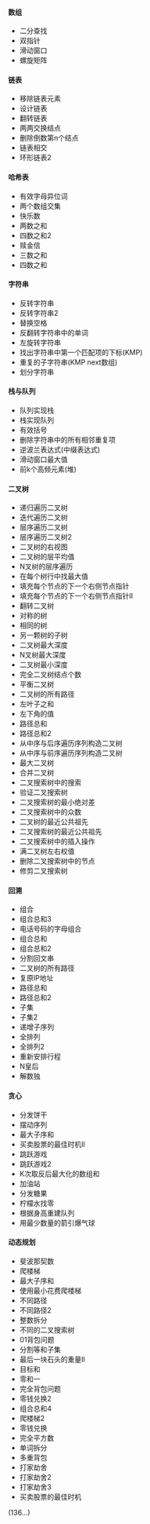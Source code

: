 #### 数组
- 二分查找
- 双指针
- 滑动窗口
- 螺旋矩阵

#### 链表
- 移除链表元素
- 设计链表
- 翻转链表
- 两两交换结点
- 删除倒数第n个结点
- 链表相交
- 环形链表2

#### 哈希表
- 有效字母异位词
- 两个数组交集
- 快乐数
- 两数之和
- 四数之和2
- 赎金信
- 三数之和
- 四数之和

#### 字符串
- 反转字符串
- 反转字符串2
- 替换空格
- 反翻转字符串中的单词
- 左旋转字符串
- 找出字符串中第一个匹配项的下标(KMP)
- 重复的子字符串(KMP next数组)
- 划分字符串

#### 栈与队列
- 队列实现栈
- 栈实现队列
- 有效括号
- 删除字符串中的所有相邻重复项
- 逆波兰表达式(中缀表达式)
- 滑动窗口最大值
- 前k个高频元素(堆)

#### 二叉树
- 递归遍历二叉树
- 迭代遍历二叉树
- 层序遍历二叉树
- 层序遍历二叉树2
- 二叉树的右视图
- 二叉树的层平均值
- N叉树的层序遍历
- 在每个树行中找最大值
- 填充每个节点的下一个右侧节点指针
- 填充每个节点的下一个右侧节点指针II
- 翻转二叉树
- 对称的树
- 相同的树
- 另一颗树的子树
- 二叉树最大深度
- N叉树最大深度
- 二叉树最小深度
- 完全二叉树结点个数
- 平衡二叉树
- 二叉树的所有路径
- 左叶子之和
- 左下角的值
- 路径总和
- 路径总和2
- 从中序与后序遍历序列构造二叉树
- 从中序与前序遍历序列构造二叉树
- 最大二叉树
- 合并二叉树
- 二叉搜索树中的搜索
- 验证二叉搜索树
- 二叉搜索树的最小绝对差
- 二叉搜索树中的众数
- 二叉树的最近公共祖先
- 二叉搜索树的最近公共祖先
- 二叉搜索树中的插入操作
- 满二叉树左右权值
- 删除二叉搜索树中的节点
- 修剪二叉搜索树

#### 回溯
- 组合
- 组合总和3
- 电话号码的字母组合
- 组合总和
- 组合总和2
- 分割回文串
- 二叉树的所有路径
- 复原IP地址
- 路径总和
- 路径总和2
- 子集
- 子集2
- 递增子序列
- 全排列
- 全排列2
- 重新安排行程
- N皇后
- 解数独

#### 贪心
- 分发饼干
- 摆动序列
- 最大子序和
- 买卖股票的最佳时机II
- 跳跃游戏
- 跳跃游戏2
- K次取反后最大化的数组和
- 加油站
- 分发糖果
- 柠檬水找零
- 根据身高重建队列
- 用最少数量的箭引爆气球

#### 动态规划
- 斐波那契数
- 爬楼梯
- 最大子序和
- 使用最小花费爬楼梯
- 不同路径
- 不同路径2
- 整数拆分
- 不同的二叉搜索树
- 01背包问题
- 分割等和子集
- 最后一块石头的重量II
- 目标和
- 零和一
- 完全背包问题
- 零钱兑换2
- 组合总和4
- 爬楼梯2
- 零钱兑换
- 完全平方数
- 单词拆分
- 多重背包
- 打家劫舍
- 打家劫舍2
- 打家劫舍3
- 买卖股票的最佳时机

(136...)